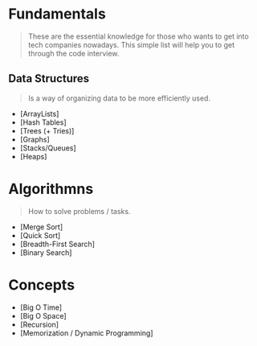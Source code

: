 # Fundamentals
> These are the essential knowledge for those who wants to get into tech companies nowadays. This simple list will help you to get through the code interview.

## Data Structures
> Is a way of organizing data to be more efficiently used.

- [ArrayLists]
- [Hash Tables]
- [Trees (+ Tries)]
- [Graphs]
- [Stacks/Queues]
- [Heaps]

# Algorithmns
> How to solve problems / tasks.

- [Merge Sort]
- [Quick Sort]
- [Breadth-First Search]
- [Binary Search]

# Concepts
- [Big O Time]
- [Big O Space]
- [Recursion]
- [Memorization / Dynamic Programming]



